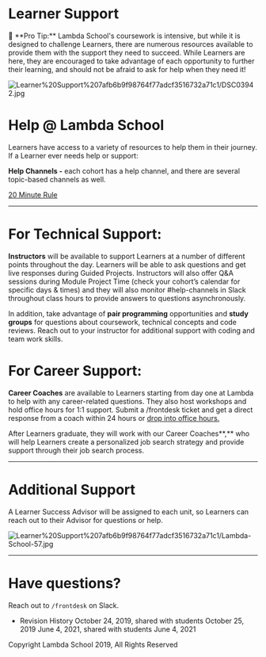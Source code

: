 # Learner Support

<aside>
📌 **Pro Tip:** Lambda School's coursework is intensive, but while it is designed to challenge Learners, there are numerous resources available to provide them with the support they need to succeed. While Learners are here, they are encouraged to take advantage of each opportunity to further their learning, and should not be afraid to ask for help when they need it!

</aside>

![Learner%20Support%207afb6b9f98764f77adcf3516732a71c1/DSC03942.jpg](Learner%20Support%207afb6b9f98764f77adcf3516732a71c1/DSC03942.jpg)

# Help @ Lambda School

Learners have access to a variety of resources to help them in their journey. If a Learner ever needs help or support:

**Help Channels -** each cohort has a help channel, and there are several topic-based channels as well.

[20 Minute Rule](Learning%20Tips%20&%20Resources%205e25c5319b26495fbcc4b0c82850a813.md)

---

# For Technical Support:

**Instructors** will be available to support Learners at a number of different points throughout the day. Learners will be able to ask questions and get live responses during Guided Projects. Instructors will also offer Q&A sessions during Module Project Time (check your cohort’s calendar for specific days & times) and they will also monitor #help-channels in Slack throughout class hours to provide answers to questions asynchronously.

In addition, take advantage of **pair programming** opportunities and **study groups** for questions about coursework, technical concepts and code reviews. Reach out to your instructor for additional support with coding and team work skills.

# For Career Support:

**Career Coaches** are available to Learners starting from day one at Lambda to help with any career-related questions. They also host workshops and hold office hours for 1:1 support. Submit a /frontdesk ticket and get a direct response from a coach within 24 hours or [drop into office hours.](https://calendar.google.com/calendar/u/0/embed?src=lambdaschool.com_h86abn6o840diu4p1aeual9m90@group.calendar.google.com&ctz=America/Los_Angeles)

After Learners graduate, they will work with our Career Coaches**,** who will help Learners create a personalized job search strategy and provide support through their job search process.

---

# Additional Support

A Learner Success Advisor will be assigned to each unit, so Learners can reach out to their Advisor for questions or help.

![Learner%20Support%207afb6b9f98764f77adcf3516732a71c1/Lambda-School-57.jpg](Learner%20Support%207afb6b9f98764f77adcf3516732a71c1/Lambda-School-57.jpg)

---

# Have questions?

Reach out to `/frontdesk` on Slack.

- Revision History
  October 24, 2019, shared with students October 25, 2019
  June 4, 2021, shared with students June 4, 2021

Copyright Lambda School 2019, All Rights Reserved
